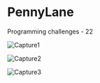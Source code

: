 # PennyLane
Programming challenges - 22

![Capture1](https://user-images.githubusercontent.com/105850016/205610963-a45a1e58-0465-4d62-ad3e-2b5f08ad3713.PNG)

![Capture2](https://user-images.githubusercontent.com/105850016/205610966-7222be07-46c1-4433-b30a-dac4e3c5fc42.PNG)

![Capture3](https://user-images.githubusercontent.com/105850016/205610967-a9474a1a-6a9c-4b35-a13e-eac342784bb6.PNG)
